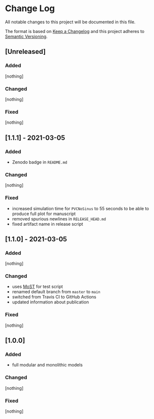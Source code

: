 # Change Log
All notable changes to this project will be documented in this file.

The format is based on [Keep a Changelog](http://keepachangelog.com/)
and this project adheres to [Semantic Versioning](http://semver.org/).

## [Unreleased]

### Added

[nothing]

### Changed

[nothing]

### Fixed

[nothing]

## [1.1.1] - 2021-03-05

### Added

* Zenodo badge in `README.md`

### Changed

[nothing]

### Fixed

* increased simulation time for `PVCNoSinus` to 55 seconds to be able to produce full plot for manuscript
* removed spurious newlines in `RELEASE_HEAD.md`
* fixed artifact name in release script

## [1.1.0] - 2021-03-05

### Added

[nothing]

### Changed

* uses [MoST](https://github.com/THM-MoTE/ModelicaScriptingTools.jl) for test script
* renamed default branch from `master` to `main`
* switched from Travis CI to GitHub Actions
* updated information about publication

### Fixed

[nothing]

## [1.0.0]

### Added

* full modular and monolithic models

### Changed

[nothing]

### Fixed

[nothing]
